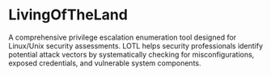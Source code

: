 # LivingOfTheLand
A comprehensive privilege escalation enumeration tool designed for Linux/Unix security assessments. LOTL helps security professionals identify potential attack vectors by systematically checking for misconfigurations, exposed credentials, and vulnerable system components.
